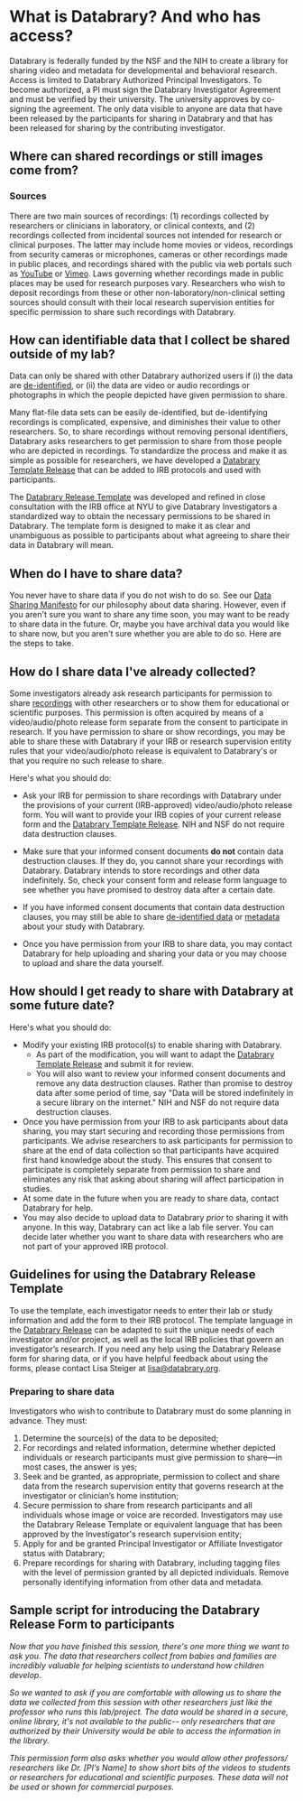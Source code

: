 # What is Databrary? And who has access?

Databrary is federally funded by the NSF and the NIH to create a library for sharing video and metadata for developmental and behavioral research. Access is limited to Databrary Authorized Principal Investigators. To become authorized, a PI must sign the Databrary Investigator Agreement and must be verified by their university. The university approves by co-signing the agreement. The only data visible to anyone are data that have been released by the participants for sharing in Databrary and that has been released for sharing by the contributing investigator. 

## Where can shared recordings or still images come from?
### Sources 

There are two main sources of recordings: (1) recordings collected by researchers or clinicians in laboratory, or clinical contexts, and (2) recordings collected from incidental sources not intended for research or clinical purposes. The latter may include home movies or videos, recordings from security cameras or microphones, cameras or other recordings made in public places, and recordings shared with the public via web portals such as [YouTube](http://www.youtube.com) or [Vimeo](http://vimeo.com). Laws governing whether recordings made in public places may be used for research purposes vary. Researchers who wish to deposit recordings from these or other non-laboratory/non-clinical setting sources should consult with their local research supervision entities for specific permission to share such recordings with Databrary.

## How can identifiable data that I collect be shared outside of my lab?

Data can only be shared with other Databrary authorized users if (i) the data are [de-identified](definitions.md#de-identified-data), or (ii) the data are video or audio recordings or photographs in which the people depicted have given permission to share. 

Many flat-file data sets can be easily de-identified, but de-identifying recordings is complicated, expensive, and diminishes their value to other researchers. So, to share recordings without removing personal identifiers, Databrary asks researchers to get permission to share from those people who are depicted in recordings. To standardize the process and make it as simple as possible for researchers, we have developed a [Databrary Template Release](release-template.md) that can be added to IRB protocols and used with participants.

The [Databrary Release Template](release-template.md) was developed and refined in close consultation with the IRB office at NYU to give Databrary Investigators a standardized way to obtain the necessary permissions to be shared in Databrary. The template form is designed to make it as clear and unambiguous as possible to participants about what agreeing to share their data in Databrary will mean.

## When do I have to share data?

You never have to share data if you do not wish to do so. See our [Data Sharing Manifesto](data-sharing-manifesto.md) for our philosophy about data sharing. However, even if you aren't sure you want to share any time soon, you may want to be ready to share data in the future. Or, maybe you have archival data you would like to share now, but you aren't sure whether you are able to do so. Here are the steps to take. 

## How do I share data I've already collected?

Some investigators already ask research participants for permission to share [recordings](definitions.md#recordings) with other researchers or to show them for educational or scientific purposes. This permission is often acquired by means of a video/audio/photo release form separate from the consent to participate in research. If you have permission to share or show recordings, you may be able to share these with Databrary if your IRB or research supervision entity rules that your video/audio/photo release is equivalent to Databrary's or that you require no such release to share. 

Here's what you should do:

- Ask your IRB for permission to share recordings with Databrary under the provisions of your current (IRB-approved) video/audio/photo release form. You will want to provide your IRB copies of your current release form and the [Databrary Template Release](release-template.md). NIH and NSF do not require data destruction clauses.

- Make sure that your informed consent documents **do not** contain data destruction clauses. If they do, you cannot share your recordings with Databrary. Databrary intends to store recordings and other data indefinitely. So, check your consent form and release form language to see whether you have promised to destroy data after a certain date. 

- If you have informed consent documents that contain data destruction clauses, you may still be able to share [de-identified data](definitions.md#de-identified-data) or [metadata](definitions.md#metadata) about your study with Databrary.

- Once you have permission from your IRB to share data, you may contact Databrary for help uploading and sharing your data or you may choose to upload and share the data yourself.

## How should I get ready to share with Databrary at some future date?

Here's what you should do:

- Modify your existing IRB protocol(s) to enable sharing with Databrary. 
	- As part of the modification, you will want to adapt the [Databrary Template Release](release-template.md) and submit it for review.
	- You will also want to review your informed consent documents and remove any data destruction clauses. Rather than promise to destroy data after some period of time, say "Data will be stored indefinitely in a secure library on the internet." NIH and NSF do not require data destruction clauses.
- Once you have permission from your IRB to ask participants about data sharing, you may start securing and recording those permissions from participants. We advise researchers to ask participants for permission to share at the end of data collection so that participants have acquired first hand knowledge about the study. This ensures that consent to participate is completely separate from permission to share and eliminates any risk that asking about sharing will affect participation in studies.
- At some date in the future when you are ready to share data, contact Databrary for help. 
- You may also decide to upload data to Databrary *prior* to sharing it with anyone. In this way, Databrary can act like a lab file server. You can decide later whether you want to share data with researchers who are not part of your approved IRB protocol.

## Guidelines for using the Databrary Release Template 

To use the template, each investigator needs to enter their lab or study information and add the form to their IRB protocol. The template language in the [Databrary Release](release-template.md) can be adapted to suit the unique needs of each investigator and/or project, as well as the local IRB policies that govern an investigator’s research. If you need any help using the Databrary Release form for sharing data, or if you have helpful feedback about using the forms, please contact Lisa Steiger at <lisa@databrary.org>. 

### Preparing to share data

Investigators who wish to contribute to Databrary must do some planning in advance. They must:
 
1.	Determine the source(s) of the data to be deposited;
2.	For recordings and related information, determine whether depicted individuals or research participants must give permission to share—in most cases, the answer is yes;
3.	Seek and be granted, as appropriate, permission to collect and share data from the research supervision entity that governs research at the investigator or clinician’s home institution;
4.	Secure permission to share from research participants and all individuals whose image or voice are recorded. Investigators may use the Databrary Release Template or equivalent language that has been approved by the Investigator's research supervision entity;
5.	Apply for and be granted Principal Investigator or Affiliate Investigator status with Databrary;
6.	Prepare recordings for sharing with Databrary, including tagging files with the level of permission granted by all depicted individuals. Remove personally identifying information from other data and metadata.


## Sample script for introducing the Databrary Release Form to participants

*Now that you have finished this session, there's one more thing we want to ask you. The data that researchers collect from babies and families are incredibly valuable for helping scientists to understand how children develop.* 

*So we wanted to ask if you are comfortable with allowing us to share the data we collected from this session with other researchers just like the professor who runs this lab/project. The data would be shared in a secure, online library, it's not available to the public-- only researchers that are authorized by their University would be able to access the information in the library.*

*This permission form also asks whether you would allow other professors/ researchers like Dr. [PI’s Name] to show short bits of the videos to students or researchers for educational and scientific purposes. These data will not be used or shown for commercial purposes.*

